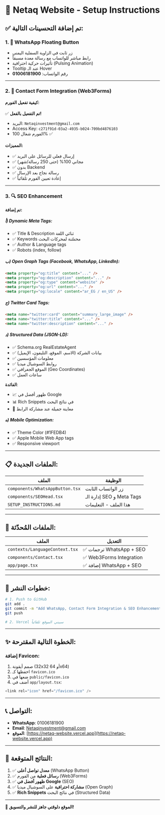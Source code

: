 # 🚀 Netaq Website - Setup Instructions

## ✅ تم إضافة التحسينات التالية:

### 1. 📱 WhatsApp Floating Button
- زر ثابت في الزاوية السفلية اليمنى
- رابط مباشر للواتساب مع رسالة معدة مسبقاً
- تأثيرات حركية احترافية (Pulsing Animation)
- Tooltip عند الـ Hover
- رقم الواتساب: **01006181900**

---

### 2. 📧 Contact Form Integration (Web3Forms)

#### **كيفية تفعيل الفورم:**

✅ **تم التفعيل بالفعل!**
- البريد: `Netaqinvestment@gmail.com`
- Access Key: `c271f91d-03a2-4935-b024-709bd4876103`
- الفورم شغال 100% ✅

#### **المميزات:**
- ✅ إرسال فعلي للرسائل على البريد
- ✅ مجاني 100% (حتى 250 رسالة/شهر)
- ✅ بدون Backend
- ✅ رسالة نجاح بعد الإرسال
- ✅ إعادة تعيين الفورم تلقائياً

---

### 3. 🔍 SEO Enhancement

#### **تم إضافة:**

##### **أ) Dynamic Meta Tags:**
- ✅ Title & Description ثنائي اللغة
- ✅ Keywords محسّنة لمحركات البحث
- ✅ Author & Language tags
- ✅ Robots (index, follow)

##### **ب) Open Graph Tags (Facebook, WhatsApp, LinkedIn):**
```html
<meta property="og:title" content="..." />
<meta property="og:description" content="..." />
<meta property="og:type" content="website" />
<meta property="og:url" content="..." />
<meta property="og:locale" content="ar_EG / en_US" />
```

##### **ج) Twitter Card Tags:**
```html
<meta name="twitter:card" content="summary_large_image" />
<meta name="twitter:title" content="..." />
<meta name="twitter:description" content="..." />
```

##### **د) Structured Data (JSON-LD):**
- ✅ Schema.org RealEstateAgent
- ✅ بيانات الشركة (الاسم، الموقع، التليفون، الإيميل)
- ✅ معلومات المؤسسين
- ✅ روابط السوشيال ميديا
- ✅ الموقع الجغرافي (Geo Coordinates)
- ✅ ساعات العمل

**الفائدة**: 
- 📈 ظهور أفضل في Google
- 📊 Rich Snippets في نتائج البحث
- 🔗 معاينة جميلة عند مشاركة الرابط

##### **ه) Mobile Optimization:**
- ✅ Theme Color (#1FEDB4)
- ✅ Apple Mobile Web App tags
- ✅ Responsive viewport

---

## 📋 الملفات الجديدة:

| الملف | الوظيفة |
|-------|---------|
| `components/WhatsAppButton.tsx` | زر الواتساب الثابت |
| `components/SEOHead.tsx` | إدارة الـ SEO و Meta Tags |
| `SETUP_INSTRUCTIONS.md` | هذا الملف - التعليمات |

---

## 🎯 الملفات المُحدّثة:

| الملف | التعديل |
|-------|---------|
| `contexts/LanguageContext.tsx` | ✅ ترجمات WhatsApp + SEO |
| `components/Contact.tsx` | ✅ Web3Forms Integration |
| `app/page.tsx` | ✅ إضافة WhatsApp + SEO |

---

## 🚀 خطوات النشر:

```bash
# 1. Push to GitHub
git add .
git commit -m "Add WhatsApp, Contact Form Integration & SEO Enhancement"
git push

# 2. Vercel سيبني الموقع تلقائياً
```

---

## ✨ الخطوة التالية المقترحة:

### **إضافة Favicon:**
1. صمم أيقونة (32x32 أو 64x64)
2. احفظها كـ `favicon.ico`
3. ضعها في `public/favicon.ico`
4. أضف في `app/layout.tsx`:
```typescript
<link rel="icon" href="/favicon.ico" />
```

---

## 📞 التواصل:

- **WhatsApp**: 01006181900
- **Email**: Netaqinvestment@gmail.com
- **الموقع**: [https://netaq-website.vercel.app](https://netaq-website.vercel.app)

---

## 🎉 النتائج المتوقعة:

1. ✅ **معدل تواصل أعلى** (WhatsApp Button)
2. ✅ **رسائل فعلية** من الفورم (Web3Forms)
3. ✅ **ظهور أفضل في Google** (SEO)
4. ✅ **مشاركة احترافية** على السوشيال ميديا (Open Graph)
5. ✅ **Rich Snippets** في نتائج البحث (Structured Data)

---

**🎯 الموقع دلوقتي جاهز للنشر والتسويق!**

